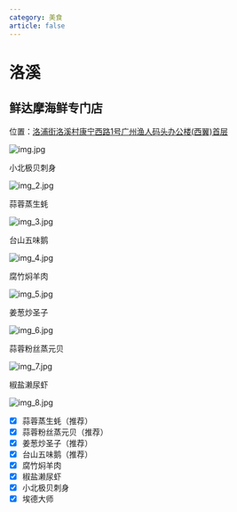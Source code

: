 ```yaml
---
category: 美食
article: false
---
```


# 洛溪

## 鲜达摩海鲜专门店

<span class="icon iconfont icon-locate"></span> 位置：<a href="https://ditu.amap.com/place/B0FFJG1AQK" target="_blank">洛浦街洛溪村康宁西路1号广州渔人码头办公楼(西翼)首层</a>

![img.jpg](https://img.sherry4869.com/Blog/life/delicacies/guangzhou/py/xdm/img.jpg)

小北极贝刺身

![img_2.jpg](https://img.sherry4869.com/Blog/life/delicacies/guangzhou/py/xdm/img_2.jpg)

蒜蓉蒸生蚝

![img_3.jpg](https://img.sherry4869.com/Blog/life/delicacies/guangzhou/py/xdm/img_3.jpg)

台山五味鹅

![img_4.jpg](https://img.sherry4869.com/Blog/life/delicacies/guangzhou/py/xdm/img_4.jpg)

腐竹焖羊肉

![img_5.jpg](https://img.sherry4869.com/Blog/life/delicacies/guangzhou/py/xdm/img_5.jpg)

姜葱炒圣子

![img_6.jpg](https://img.sherry4869.com/Blog/life/delicacies/guangzhou/py/xdm/img_6.jpg)

蒜蓉粉丝蒸元贝

![img_7.jpg](https://img.sherry4869.com/Blog/life/delicacies/guangzhou/py/xdm/img_7.jpg)

椒盐濑尿虾

![img_8.jpg](https://img.sherry4869.com/Blog/life/delicacies/guangzhou/py/xdm/img_8.jpg)

- [x] 蒜蓉蒸生蚝（推荐）
- [x] 蒜蓉粉丝蒸元贝（推荐）
- [x] 姜葱炒圣子（推荐）
- [x] 台山五味鹅（推荐）
- [x] 腐竹焖羊肉
- [x] 椒盐濑尿虾
- [x] 小北极贝刺身
- [x] 埃德大师